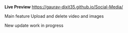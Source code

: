 **Live Preview**
https://gaurav-dixit35.github.io/Social-Media/

Main feature Upload and delete video and images

New update work in progress
